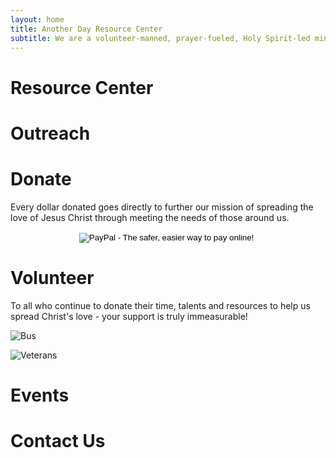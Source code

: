 ```yaml
---
layout: home
title: Another Day Resource Center
subtitle: We are a volunteer-manned, prayer-fueled, Holy Spirit-led ministry committed to spreading hope, truth, and love by being the hands and feet of Jesus.
---
```

# Resource Center


# Outreach


# Donate

Every dollar donated goes directly to further our mission of spreading the love of Jesus Christ through meeting the needs of those around us.

<div class="sqs-block code-block sqs-block-code center" style="margin: 0 auto; text-align: center;" data-block-type="23" id="block-yui_3_17_2_2_1458854771838_4914"><div class="sqs-block-content"><form action="https://www.paypal.com/cgi-bin/webscr" method="post" target="_top">
<input type="hidden" name="cmd" value="_s-xclick">
<input type="hidden" name="hosted_button_id" value="7NY4ERMR2Y2SE">
<input type="image" src="https://www.paypalobjects.com/en_US/i/btn/btn_donateCC_LG.gif" border="0" name="submit" alt="PayPal - The safer, easier way to pay online!">
<img alt="" border="0" src="https://www.paypalobjects.com/en_US/i/scr/pixel.gif" width="1" height="1">
</form>
</div></div>

# Volunteer
To all who continue to donate their time, talents and resources to help us spread Christ's love - your support is truly immeasurable!


![Bus](https://images.squarespace-cdn.com/content/v1/569e8aecfd5d08bad0f9609a/1485998619213-FU974X5AIEQN556Q8TUV/ke17ZwdGBToddI8pDm48kFm57DUYouSqIxzWv4o1zCdZw-zPPgdn4jUwVcJE1ZvWQUxwkmyExglNqGp0IvTJZUJFbgE-7XRK3dMEBRBhUpy7Up181k9wkv-ANxKi4CW8rcZcefHkX0sUmbfcBg5FwaJzn1GwXapvUAoLhiD54v4/bus+windows.jpg?format=300w)

![Veterans](https://images.squarespace-cdn.com/content/v1/569e8aecfd5d08bad0f9609a/1485998621652-LBGJH7993JWF62NCDD6D/ke17ZwdGBToddI8pDm48kD_dpukGyt7jsa6LBkcftIRZw-zPPgdn4jUwVcJE1ZvWEtT5uBSRWt4vQZAgTJucoTqqXjS3CfNDSuuf31e0tVHlVsMLol0qwNuf9_lbtMEZelAfG6E5n0sfiwe9dckhmyUH-UZxYuttpJc2_CVcUJE/veterans.jpg?format=300w)


# Events


# Contact Us
